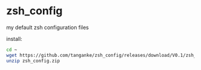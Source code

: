 # zsh_config
my default zsh configuration files

install:

```bash
cd ~
wget https://github.com/tanganke/zsh_config/releases/download/V0.1/zsh_config.zip
unzip zsh_config.zip
```
